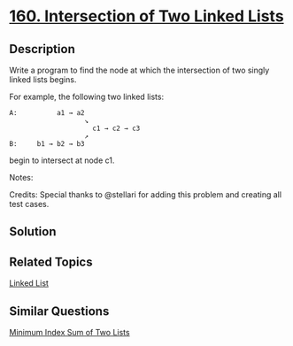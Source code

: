 # [160. Intersection of Two Linked Lists](https://leetcode.com/problems/intersection-of-two-linked-lists)

## Description

Write a program to find the node at which the intersection of two singly linked lists begins.

For example, the following two linked lists:

```
A:          a1 → a2
                   ↘
                     c1 → c2 → c3
                   ↗            
B:     b1 → b2 → b3
```

begin to intersect at node c1.

Notes:



Credits:
Special thanks to @stellari for adding this problem and creating all test cases.

## Solution



## Related Topics

[Linked List](https://leetcode.com/tag/linked-list/) 

## Similar Questions

[Minimum Index Sum of Two Lists](https://leetcode.com/problems/minimum-index-sum-of-two-lists/)
